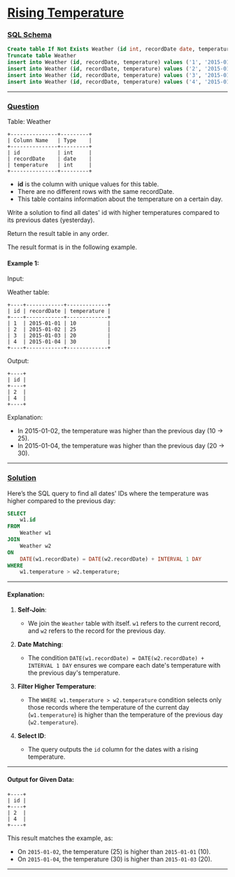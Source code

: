 # [Rising Temperature](#rising-temperature)

### [SQL Schema](#sql-schema)
```sql
Create table If Not Exists Weather (id int, recordDate date, temperature int)
Truncate table Weather
insert into Weather (id, recordDate, temperature) values ('1', '2015-01-01', '10')
insert into Weather (id, recordDate, temperature) values ('2', '2015-01-02', '25')
insert into Weather (id, recordDate, temperature) values ('3', '2015-01-03', '20')
insert into Weather (id, recordDate, temperature) values ('4', '2015-01-04', '30')
```

---

### [Question](#question)

Table: Weather
```
+---------------+---------+
| Column Name   | Type    |
+---------------+---------+
| id            | int     |
| recordDate    | date    |
| temperature   | int     |
+---------------+---------+
```
- **id** is the column with unique values for this table.
- There are no different rows with the same recordDate.
- This table contains information about the temperature on a certain day.
 

Write a solution to find all dates' id with higher temperatures compared to its previous dates (yesterday).

Return the result table in any order.

The result format is in the following example.

 

#### Example 1:

Input:

Weather table:
```
+----+------------+-------------+
| id | recordDate | temperature |
+----+------------+-------------+
| 1  | 2015-01-01 | 10          |
| 2  | 2015-01-02 | 25          |
| 3  | 2015-01-03 | 20          |
| 4  | 2015-01-04 | 30          |
+----+------------+-------------+
```
Output: 
```
+----+
| id |
+----+
| 2  |
| 4  |
+----+
```
Explanation: 
- In 2015-01-02, the temperature was higher than the previous day (10 -> 25).
- In 2015-01-04, the temperature was higher than the previous day (20 -> 30).

---

### [Solution](#solution)
Here’s the SQL query to find all dates' IDs where the temperature was higher compared to the previous day:

```sql
SELECT 
    w1.id
FROM 
    Weather w1
JOIN 
    Weather w2
ON 
    DATE(w1.recordDate) = DATE(w2.recordDate) + INTERVAL 1 DAY
WHERE 
    w1.temperature > w2.temperature;
```

---

#### Explanation:
1. **Self-Join**:
   - We join the `Weather` table with itself. `w1` refers to the current record, and `w2` refers to the record for the previous day.

2. **Date Matching**:
   - The condition `DATE(w1.recordDate) = DATE(w2.recordDate) + INTERVAL 1 DAY` ensures we compare each date's temperature with the previous day's temperature.

3. **Filter Higher Temperature**:
   - The `WHERE w1.temperature > w2.temperature` condition selects only those records where the temperature of the current day (`w1.temperature`) is higher than the temperature of the previous day (`w2.temperature`).

4. **Select ID**:
   - The query outputs the `id` column for the dates with a rising temperature.

---

#### Output for Given Data:
```
+----+
| id |
+----+
| 2  |
| 4  |
+----+
```

This result matches the example, as:
- On `2015-01-02`, the temperature (25) is higher than `2015-01-01` (10).
- On `2015-01-04`, the temperature (30) is higher than `2015-01-03` (20).

---
